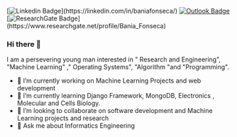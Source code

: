 [![Linkedin Badge](https://img.shields.io/badge/-baniafonseca-blue?style=for-the-badge&logo=Linkedin&logoColor=white&link="https://linkedin.com/in/baniafonseca/")](https://linkedin.com/in/baniafonseca/)
[![Outlook Badge](https://img.shields.io/badge/-baniafonseca@outlook.com-blue?style=for-the-badge&labelColor=blue&logoColor=white&color=blue&logo=Microsoft%20Outlook&logoColor=blue)](mailto:baniafonseca@outlook.com)
[![ResearchGate Badge](https://img.shields.io/badge/-ResearchGate-black?style=for-the-badge&labelColor=black&logoColor=white&color=black&logo=ResearchGate&logoColor=white&link="https://www.researchgate.net/profile/Bania_Fonseca/")](https://www.researchgate.net/profile/Bania_Fonseca)

### Hi there 👋

I am a  persevering young man interested in " Research and Engineering", "Machine Learning" ," Operating Systems", "Algorithm "and "Programming".

- 🔭 I’m currently working on Machine Learning Projects and web development
- 🌱 I’m currently learning  Django Framework, MongoDB, Electronics , Molecular and Cells Biology.
- 👯 I’m looking to collaborate on software development and Machine Learning projects and research
- 💬 Ask me about Informatics Engineering 

